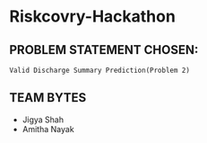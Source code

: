 # Riskcovry-Hackathon

## PROBLEM STATEMENT CHOSEN:
    Valid Discharge Summary Prediction(Problem 2)

## TEAM BYTES
* Jigya Shah
* Amitha Nayak
